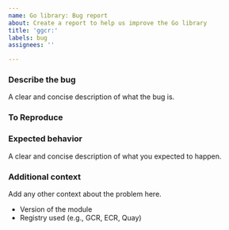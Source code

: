 ```yaml
---
name: Go library: Bug report
about: Create a report to help us improve the Go library
title: 'ggcr:'
labels: bug
assignees: ''

---
```


### Describe the bug

A clear and concise description of what the bug is.

### To Reproduce

### Expected behavior

A clear and concise description of what you expected to happen.

### Additional context

Add any other context about the problem here.

- Version of the module
- Registry used (e.g., GCR, ECR, Quay)
